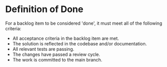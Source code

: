 # Definition of Done

For a backlog item to be considered 'done', it must meet all of the following criteria:

- All acceptance criteria in the backlog item are met.
- The solution is reflected in the codebase and/or documentation.
- All relevant tests are passing.
- The changes have passed a review cycle.
- The work is committed to the main branch.
